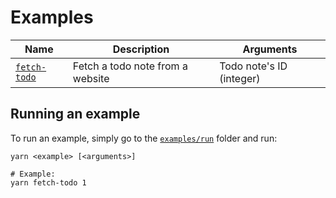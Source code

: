 # Examples

|             Name              |            Description           |        Arguments         |
|-------------------------------|----------------------------------|--------------------------|
| [`fetch-todo`](fetch-todo.ts) | Fetch a todo note from a website | Todo note's ID (integer)

## Running an example

To run an example, simply go to the [`examples/run`](examples/run/) folder and run:

```shell
yarn <example> [<arguments>]

# Example:
yarn fetch-todo 1
```
